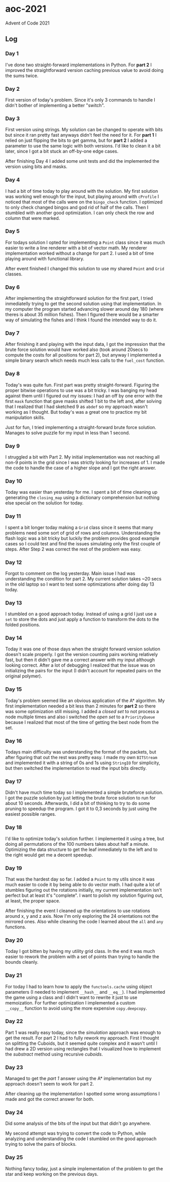 # aoc-2021
Advent of Code 2021

## Log

### Day 1

I've done two straight-forward implementations in Python. For **part 2** I improved the straightforward version caching previous value to avoid doing the sums twice. 

### Day 2 

First version of today's problem. Since it's only 3 commands to handle I didn't bother of implementing a better "switch". 

### Day 3 

First version using strings. My solution can be changed to operate with bits but since it ran pretty fast anyways didn't feel the need for it. For **part 1** I relied on just flipping the bits to get gamma, but for **part 2** I added a parameter to use the same logic with both versions. I'd like to clean it a bit later, since I got a bit stuck an off-by-one edge cases.

After finishing Day 4 I added some unit tests and did the implemented the version using bits and masks.

### Day 4 

I had a bit of time today to play around with the solution. My first solution was working well enough for the input, but playing around with `cProfile` I noticed that most of the calls were on the `bingo_check` function. I optimized to only check changed bingos and god rid of half of the calls. Then I stumbled with another good optimization. I can only check the row and column that were marked. 

### Day 5

For todays solution I opted for implementing a `Point` class since it was much easier to write a line renderer with a bit of vector math. My renderer implementation worked without a change for part 2. I used a bit of time playing around with functional library. 

After event finished I changed this solution to use my shared `Point` and `Grid` classes. 

### Day 6 

After implementing the straightforward solution for the first part, I tried inmediatelly trying to get the second solution using that implementation. In my computer the program started advancing slower around day 180 (where theres is about 35 million fishes). Then I figured there would be a smarter way of simulating the fishes and I think I found the intended way to do it. 

### Day 7

After finishing it and playing with the input data, I got the impression that the brute force solution would have worked also (took around 20secs to compute the costs for all positions for part 2), but anyway I implemented a simple binary search which needs much less calls to the `fuel_cost` function. 

### Day 8

Today's was quite fun. First part was pretty straight-forward. Figuring the proper bitwise operations to use was a bit tricky. I was banging my head against them until I figured out my issues: I had an off by one error with the first `mask` function that gave masks shifted 1 bit to the left and, after solving that I realized that I had sketched 9 as `abdef` so my approach wasn't working as I thought. But today's was a great one to practice my bit manipulation skills. 

Just for fun, I tried implementing a straight-forward brute force solution. Manages to solve puzzle for my input in less than 1 second.

### Day 9

I struggled a bit with Part 2. My initial implementation was not reaching all non-9 points in the grid since I was strictly looking for increases of 1. I made the code to handle the case of a higher slope and I got the right answer.

### Day 10

Today was easier than yesterday for me. I spent a bit of time cleaning up generating the `closing_map` using a dictionary comprehension but nothing else special on the solution for today. 

### Day 11

I spent a bit longer today making a `Grid` class since it seems that many problems need some sort of grid of rows and columns. Understanding the flash logic was a bit tricky but luckily the problem provides good example cases so I could test and find the issues simulating only the first couple of steps. After Step 2 was correct the rest of the problem was easy. 

### Day 12

Forgot to comment on the log yesterday. Main issue I had was understanding the condition for part 2. My current solution takes ~20 secs in the old laptop so I want to test some optimizations after doing day 13 today. 

### Day 13

I stumbled on a good approach today. Instead of using a grid I just use a `set` to store the dots and just apply a function to transform the dots to the folded positions. 

### Day 14

Today it was one of those days when the straight forward version solution doesn't scale properly. I got the version counting pairs working relatively fast, but then it didn't gave me a correct answer with my input although looking correct. After a lot of debugging I realized that the issue was on initializing the pairs for the input (I didn't account for repeated pairs on the original polymer). 

### Day 15

Today's problem seemed like an obvious application of the A* algorithm. My first implementation needed a bit less than 2 minutes for **part 2** so there was some optimization still missing. I added a *closed set* to not process a node multiple times and also i switched the *open set* to a `PriorityQueue` because I realized that most of the time of getting the best node from the set.

### Day 16

Todays main difficulty was understanding the format of the packets, but after figuring that out the rest was pretty easy. I made my own `BITStream` and implemented it with a string of 0s and 1s using `StringIO` for simplicity, but then switched the implementation to read the input bits directly.

### Day 17

Didn't have much time today so I implemented a simple bruteforce solution. I got the puzzle solution by just letting the brute force solution to run for about 10 seconds. Afterwards, I did a bit of thinking to try to do some pruning to speedup the program. I got it to 0,3 seconds by just using the easiest possible ranges. 

### Day 18

I'd like to optimize today's solution further. I implemented it using a tree, but doing all permutations of the 100 numbers takes about half a minute. Optimizing the data structure to get the leaf inmediately to the left and to the right would get me a decent speedup.

### Day 19

That was the hardest day so far. I added a `Point` to my utils since it was much easier to code it by being able to do vector math. I had quite a lot of stumbles figuring out the rotations initially, my current implementation isn't perfect but at least it's "complete". I want to polish my solution figuring out, at least, the proper space. 

After finishing the event I cleaned up the orientations to use rotations around x, y and z axis. Now I'm only exploring the 24 orientations not the mirrored ones. Also while cleaning the code I learned about the `all` and `any` functions.

### Day 20 

Today I got bitten by having my utility grid class. In the end it was much easier to rework the problem with a set of points than trying to handle the bounds cleanly. 

### Day 21

For today I had to learn how to apply the `functools.cache` using object parameters (I needed to implement `__hash__` and `__eq__`). I had implemented the game using a class and I didn't want to rewrite it just to use memoization. For further optimization I implemented a custom `__copy__` function to avoid using the more expensive `copy.deepcopy`.

### Day 22

Part 1 was really easy today, since the *simulation* approach was enough to get the result. For part 2 I had to fully rework my approach. First I thought on splitting the Cuboids, but it seemed quite complex and it wasn't until I had drew a 2D version using rectangles that I visualized how to implement the *substract* method using recursive *cuboids*.

### Day 23

Managed to get the *part 1* answer using the A* implementation but my approach doesn't seem to work for part 2. 

After cleaning up the implementation I spotted some wrong assumptions I made and got the correct answer for both.  

### Day 24

Did some analysis of the bits of the input but that didn't go anywhere.

My second attempt was trying to convert the code to Python, while analyzing and understanding the code I stumbled on the good approach trying to solve the pairs of blocks.

### Day 25

Nothing fancy today, just a simple implementation of the problem to get the star and keep working on the previous days. 
